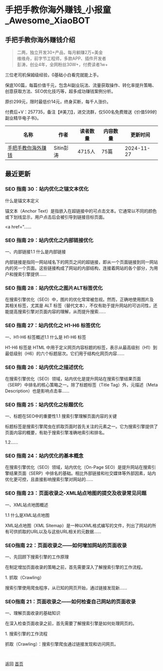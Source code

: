 # 手把手教你海外赚钱_小报童_Awesome_XiaoBOT

## 手把手教你海外赚钱介绍
> 二两，独立开发30+产品，每月躺赚2万+美金    
维维舟，前字节工程师，多款APP、插件开发者    
彭涛，创业4年，全网粉丝30W+，付费读者1w+    
    
三位老司机保姆级经验，0基础小白看完就能上手。    
    
保底100篇，每篇价值千元，包含AI副业玩法、流量获取操作、转化率提升策略、创意获取方法、SEO优化技巧等，超多成功赚钱案例分析。    
    
原价299元，限时最低价14元，终身买断，每千人涨价。    
    
付费后+V：257735，备注【#美刀】，进交流群，仅500名免费赠送《价值599的副业精华电子书》。  
  


|名称|作者|读者数量|内容数量|更新时间|
|---|---|---|---|---|
|[手把手教你海外赚钱](https://xiaobot.net/p/books?refer=0b133df9-27dc-423b-8101-639049001c13)|Sitin彭涛|4715人|75篇|2024-11-27|

## 最近更新
### SEO 指南 30：站内优化之锚文本优化

什么是锚文本定义

锚文本（Anchor Text）是指嵌入在超链接中的可点击文本。它通常以不同的颜色或下划线显示，用户点击后会被引导到链接目标页面。

<a href="......

### SEO 指南 29：站内优化之内部链接优化

一、内部链接1.1 什么是内部链接

内部链接是指同一网站域名下的网页之间的超链接，即从一个页面链接到同一网站内的另一个页面。这些链接构成了网站的内部结构，连接着网站的各个部分，为用户和搜索引擎提供......

### SEO 指南 28：站内优化之图片ALT标签优化

在搜索引擎优化（SEO）中，图片的优化常常被忽视。然而，正确地使用图片及其相关标签，尤其是 ALT
标签（替代文本），不仅有助于提升网站的可访问性，还能提高搜索引擎对页面内容的理解，从而提升搜索......

### SEO 指南 27：站内优化之 H1-H6 标签优化

一、H1-H6 标签概述1.1 什么是 H1-H6 标签

H1-H6 标签是 HTML 中用于定义网页内容标题的标签，表示从最高级别（H1）到最低级别（H6）的六个标题层次。它们用于结构化网页内容......

### SEO 指南 26：站内优化之描述优化

在搜索引擎优化（SEO）领域，站内优化是提升网站在搜索引擎结果页面（SERP）中排名的核心策略之一。除了标题标签（Title Tag）外，元描述（Meta
Description）也是影响点击率......

### SEO 指南 25：站内优化之标题优化

一、标题在SEO中的重要性1.1 搜索引擎理解页面内容的关键

标题标签是搜索引擎爬虫在抓取页面时首先关注的元素之一。它为搜索引擎提供了页面内容的概要，有助于搜索引擎准确地索引和排名。

1.2......

### SEO 指南 24：站内优化的基本概念

在搜索引擎优化（SEO）领域，站内优化（On-Page
SEO）是提升网站在搜索引擎结果页面（SERP）中排名的基础。相比外部链接和社交媒体等外部因素，站内优化更可控，且直接影响搜索引擎对网站的......

### SEO 指南 23：页面收录之-XML站点地图的提交及收录常见问题

一、XML站点地图概述

1.1 什么是XML站点地图

XML站点地图（XML Sitemap）是一种以XML格式编写的文件，列出了网站的所有可供抓取的URL以及与这些URL相关的元数据......

### SEO指南 22：页面收录之——如何增加网站的页面收录

一、先回顾下搜索引擎的工作原理

在制定增加页面收录的策略之前，首先需要深入了解搜索引擎的工作流程。

1\. 抓取（Crawling）

搜索引擎使用爬虫程序，从已知的网页开始，通过链接发现新......

### SEO指南 21：页面收录之——如何检查自己网站的页面收录

一、理解页面收录的基础知识

在深入检查页面收录之前，首先需要了解搜索引擎是如何处理网页的。

1\. 搜索引擎的工作流程

抓取（Crawling）：搜索引擎爬虫通过链接发现和访问网页。


<a href="https://github.com/Reno9527/awesome-xiaobot" style="color: white; text-decoration: none;">awesome-xiaobot</a>

返回 [首页](../README.md)

